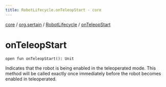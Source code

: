 ```yaml
---
title: RobotLifecycle.onTeleopStart - core
---
```


[core](../../index.md) / [org.sertain](../index.md) / [RobotLifecycle](index.md) / [onTeleopStart](.)

# onTeleopStart

`open fun onTeleopStart(): Unit`

Indicates that the robot is being enabled in the teleoperated mode. This method will be
called exactly once immediately before the robot becomes enabled in teleoperated.

